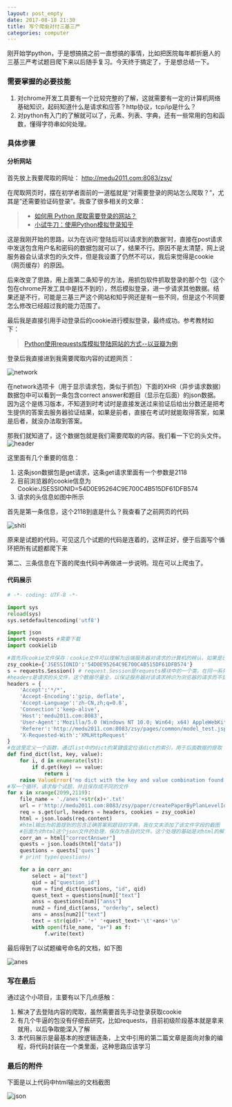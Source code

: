 ```yaml
---
layout: post_empty
date: 2017-08-18 21:30
title: 写个爬虫对付三基三严
categories: computer
---
```


刚开始学python，于是想搞搞之前一直想搞的事情，比如把医院每年都折磨人的三基三严考试题目爬下来以后随手复习。今天终于搞定了，于是想总结一下。

### 需要掌握的必要技能

1. 对chrome开发工具要有一个比较完整的了解，这就需要有一定的计算机网络基础知识，起码知道什么是请求和应答？http协议，tcp/ip是什么？
2. 对python有入门的了解就可以了，元素、列表、字典，还有一些常用的包和函数，懂得字符串如何处理。

### 具体步骤

#### 分析网站

首先放上我要爬取的网址： http://medu2011.com:8083/zsy/

在爬取网页时，摆在初学者面前的一道槛就是“对需要登录的网站怎么爬取？”，尤其是”还需要验证码登录”。我查了很多相关的文章：

>- [如何用 Python 爬取需要登录的网站？](https://juejin.im/entry/566fdee660b2d0be157516c8)
>- [小试牛刀：使用Python模拟登录知乎](http://www.csuldw.com/2016/11/05/2016-11-05-simulate-zhihu-login/index.html)

这是我刚开始的思路，以为在访问‘登陆后可以请求到的数据’时，直接在post请求中发送包含用户名和密码的数据包就可以了，结果不行。原因不是太清楚，网上说服务器会认请求包的头文件，但是我设置了仍然不可以，我后来觉得是cookie（网页缓存）的原因。

后来改变了思路，用上面第二条知乎的方法，用抓包软件抓取登录的那个包（这个包在chrome开发工具中是找不到的），然后模拟登录，进一步请求其他数据。结果还是不行，可能是三基三严这个网站和知乎网还是有一些不同，但是这个不同要怎么修改已经超过我的能力范围了。

最后我是直接引用手动登录后的cookie进行模拟登录，最终成功。参考教材如下：
> [Python使用requests库模拟登陆网站的方式--以豆瓣为例](http://blog.csdn.net/u011659379/article/details/48133121)

登录后我直接进到我需要爬取内容的试题网页：

![network](http://ocmk8pdgu.bkt.clouddn.com/c18e8531fffdc6ec47aa3d9f87882df6.png)

在network选项卡（用于显示请求包，类似于抓包）下面的XHR（异步请求数据）数据包中可以看到一条包含correct answer和题目（显示在后面）的json数据。因为这个是练习版本，不知道到时考试时是直接发送过来验证后给出分数还是把考生提供的答案去服务器验证结果，如果是前者，直接在考试时就能取得答案，如果是后者，就没办法取到答案。

那我们就知道了，这个数据包就是我们需要爬取的内容。我们看一下它的头文件。
![header](http://ocmk8pdgu.bkt.clouddn.com/d78c44b0e0f2d075f5b08ca41d089619.png)

这里面有几个重要的信息：

1. 这条json数据包是get请求，这条get请求里面有一个参数是2118
2. 目前浏览器的cookie信息为 Cookie:JSESSIONID=54D0E95264C9E700C4B515DF61DFB574
3. 请求的头信息如图中所示

首先是第一条信息，这个2118到底是什么？我查看了之前网页的代码

![shiti](http://ocmk8pdgu.bkt.clouddn.com/4c167e340444b9bef6f6aa29208cb11b.png)

原来是试题的代码，可见这几个试题的代码是连着的，这样正好，便于后面写个循环把所有试题都爬下来

第二、三条信息在下面的爬虫代码中再做进一步说明。现在可以上爬虫了。

#### 代码展示

``` python
# -*- coding: UTF-8 -*-

import sys
reload(sys)
sys.setdefaultencoding('utf8')

import json
import requests #需要下载
import cookielib

#首先将cookie文件保存：cookie文件可以理解为远端服务器对请求的计算机的辨认，如果是已经登录的用户，远端计算机会保存该cookie，并且会跟请求数据中的cookie匹配
zsy_cookie={'JSESSIONID':'54D0E95264C9E700C4B515DF61DFB574'}
s = requests.Session() # request.Session是requests模块中的一个类，在同一系列请求中保证服务器对其的识别
#headers是请求的头文件，这个数据尽量全，以保证服务器对该请求辨识为浏览器的请求而不是机器请求，尤其是User-Agent这一条
headers = {
    'Accept':'*/*',
    'Accept-Encoding':'gzip, deflate',
    'Accept-Language':'zh-CN,zh;q=0.8',
    'Connection':'keep-alive',
    'Host':'medu2011.com:8083',
    'User-Agent':'Mozilla/5.0 (Windows NT 10.0; Win64; x64) AppleWebKit/537.36 (KHTML, like Gecko) Chrome/60.0.3112.101 Safari/537.36',
    'Referer':'http://medu2011.com:8083/zsy/pages/common/model_test.jsp?planlevelid=2118',
    'X-Requested-With':'XMLHttpRequest'
}
#在这里定义一个函数，通过list中的dict的某键值定位该dict的索引，用于后面数据的提取
def find_dict(lst, key, value):
    for i, d in enumerate(lst):
        if d.get(key) == value:
            return i
    raise ValueError('no dict with the key and value combination found')
#写一个循环，请求每个试题，并且保存成不同的文件
for x in xrange(2099,2119):
    file_name = './anes'+str(x)+'.txt'
    url = r'http://medu2011.com:8083/zsy/paper/createPaperByPlanLevelId.do?planLevelId='+str(x)
    req = s.get(url, headers = headers, cookies = zsy_cookie)
    html = json.loads(req.content)
    #html输出为前面提到的包含正确答案和题目的字典，我在文末添加了该文件字段的截图
    #后面为对html这个json文件的处理，保存为各自的文件。这个处理的基础是对html的解读
    corr_an = html["correctAnswer"]
    quests = json.loads(html["data"])
    questions = quests['ques']
    # print type(questions)

    for a in corr_an:
        select = a["text"]
        qid = a["question_id"]
        num = find_dict(questions, "id", qid)
        quest_text = questions[num]["text"]
        anss = questions[num]["anss"]
        num2 = find_dict(anss, "orderby", select)
        ans = anss[num2]["text"]
        text = str(qid)+'.'+' '+quest_text+'\t'+ans+'\n'
        with open(file_name, "a+") as f:
            f.write(text)
```

最后得到了以试题编号命名的文档，如下图

![anes](http://ocmk8pdgu.bkt.clouddn.com/da87c4e6bd39dbcc3499d30b60de9edd.png)

### 写在最后

通过这个小项目，主要有以下几点感触：
1. 解决了去登陆内容的爬取，虽然需要首先手动登录获取cookie
2. 有几个牛逼的包没有仔细去研究，比如requests，目前初级阶段基本就是拿来就用，以后争取能深入了解
3. 本代码展示是最基本的按逻辑逐条，上文中引用的第二篇文章是面向对象的编程，将代码封装在一个类里面，这种思路应该学习

### 最后的附件

下面是以上代码中html输出的文档截图

![json](http://ocmk8pdgu.bkt.clouddn.com/bd270824174b1eee7c6fd5747e367aa9.png)
